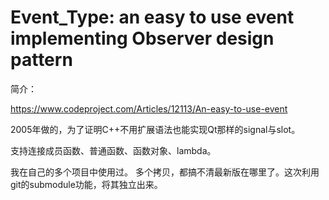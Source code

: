 # Event_Type: an easy to use event implementing Observer design pattern

简介：

https://www.codeproject.com/Articles/12113/An-easy-to-use-event

2005年做的，为了证明C++不用扩展语法也能实现Qt那样的signal与slot。

支持连接成员函数、普通函数、函数对象、lambda。

我在自己的多个项目中使用过。
多个拷贝，都搞不清最新版在哪里了。这次利用git的submodule功能，将其独立出来。
